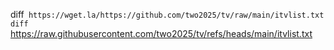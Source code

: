 diff`` https://wget.la/https://github.com/two2025/tv/raw/main/itvlist.txt
diff`` https://raw.githubusercontent.com/two2025/tv/refs/heads/main/itvlist.txt
